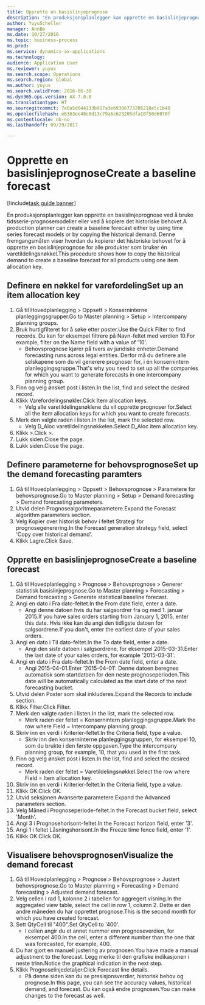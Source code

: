 ```yaml
--- 
title: Opprette en basislinjeprognose
description: "En produksjonsplanlegger kan opprette en basislinjeprognose ved å bruke tidsserie-prognosemodeller eller ved å kopiere det historiske behovet."
author: YuyuScheller
manager: AnnBe
ms.date: 10/27/2016
ms.topic: business-process
ms.prod: 
ms.service: dynamics-ax-applications
ms.technology: 
audience: Application User
ms.reviewer: yuyus
ms.search.scope: Operations
ms.search.region: Global
ms.author: yuyus
ms.search.validFrom: 2016-06-30
ms.dyn365.ops.version: AX 7.0.0
ms.translationtype: HT
ms.sourcegitcommit: 7e0a5d044133b917a3eb9386773205218e5c1b40
ms.openlocfilehash: e6363ee48c0d13c79a6c623205dfa10f50d6070f
ms.contentlocale: nb-no
ms.lasthandoff: 09/29/2017

---
```

# <a name="create-a-baseline-forecast"></a><span data-ttu-id="7d60f-103">Opprette en basislinjeprognose</span><span class="sxs-lookup"><span data-stu-id="7d60f-103">Create a baseline forecast</span></span>

[!include[task guide banner](../../includes/task-guide-banner.md)]

<span data-ttu-id="7d60f-104">En produksjonsplanlegger kan opprette en basislinjeprognose ved å bruke tidsserie-prognosemodeller eller ved å kopiere det historiske behovet.</span><span class="sxs-lookup"><span data-stu-id="7d60f-104">A production planner can create a baseline forecast either by using time series forecast models or by copying the historical demand.</span></span> <span data-ttu-id="7d60f-105">Denne fremgangsmåten viser hvordan du kopierer det historiske behovet for å opprette en basislinjeprognose for alle produkter som bruker én varetildelingsnøkkel.</span><span class="sxs-lookup"><span data-stu-id="7d60f-105">This procedure shows how to copy the historical demand to create a baseline forecast for all products using one item allocation key.</span></span> 


## <a name="set-up-an-item-allocation-key"></a><span data-ttu-id="7d60f-106">Definere en nøkkel for varefordeling</span><span class="sxs-lookup"><span data-stu-id="7d60f-106">Set up an item allocation key</span></span>
1. <span data-ttu-id="7d60f-107">Gå til Hovedplanlegging > Oppsett > Konserninterne planleggingsgrupper.</span><span class="sxs-lookup"><span data-stu-id="7d60f-107">Go to Master planning > Setup > Intercompany planning groups.</span></span>
2. <span data-ttu-id="7d60f-108">Bruk hurtigfilteret for å søke etter poster.</span><span class="sxs-lookup"><span data-stu-id="7d60f-108">Use the Quick Filter to find records.</span></span> <span data-ttu-id="7d60f-109">Du kan for eksempel filtrere på Navn-feltet med verdien 10.</span><span class="sxs-lookup"><span data-stu-id="7d60f-109">For example, filter on the Name field with a value of '10'.</span></span>
    * <span data-ttu-id="7d60f-110">Behovsprognose kjører på tvers av juridiske enheter.</span><span class="sxs-lookup"><span data-stu-id="7d60f-110">Demand forecasting runs across legal entities.</span></span> <span data-ttu-id="7d60f-111">Derfor må du definere alle selskapene som du vil generere prognoser for, i én konsernintern planleggingsgruppe.</span><span class="sxs-lookup"><span data-stu-id="7d60f-111">That's why you need to set up all the companies for which you want to generate forecasts in one intercompany planning group.</span></span>  
3. <span data-ttu-id="7d60f-112">Finn og velg ønsket post i listen.</span><span class="sxs-lookup"><span data-stu-id="7d60f-112">In the list, find and select the desired record.</span></span>
4. <span data-ttu-id="7d60f-113">Klikk Varefordelingsnøkler.</span><span class="sxs-lookup"><span data-stu-id="7d60f-113">Click Item allocation keys.</span></span>
    * <span data-ttu-id="7d60f-114">Velg alle varetildelingsnøklene du vil opprette prognoser for.</span><span class="sxs-lookup"><span data-stu-id="7d60f-114">Select all the item allocation keys for which you want to create forecasts.</span></span>  
5. <span data-ttu-id="7d60f-115">Merk den valgte raden i listen.</span><span class="sxs-lookup"><span data-stu-id="7d60f-115">In the list, mark the selected row.</span></span>
    * <span data-ttu-id="7d60f-116">Velg D_Aloc varetildelingsnøkkelen.</span><span class="sxs-lookup"><span data-stu-id="7d60f-116">Select D_Aloc item allocation key.</span></span>  
6. <span data-ttu-id="7d60f-117">Klikk >.</span><span class="sxs-lookup"><span data-stu-id="7d60f-117">Click >.</span></span>
7. <span data-ttu-id="7d60f-118">Lukk siden.</span><span class="sxs-lookup"><span data-stu-id="7d60f-118">Close the page.</span></span>
8. <span data-ttu-id="7d60f-119">Lukk siden.</span><span class="sxs-lookup"><span data-stu-id="7d60f-119">Close the page.</span></span>

## <a name="set-up-the-demand-forecasting-paramters"></a><span data-ttu-id="7d60f-120">Definere parameterne for behovsprognose</span><span class="sxs-lookup"><span data-stu-id="7d60f-120">Set up the demand forecasting paramters</span></span>
1. <span data-ttu-id="7d60f-121">Gå til Hovedplanlegging > Oppsett > Behovsprognose > Parametere for behovsprognose.</span><span class="sxs-lookup"><span data-stu-id="7d60f-121">Go to Master planning > Setup > Demand forecasting > Demand forecasting parameters.</span></span>
2. <span data-ttu-id="7d60f-122">Utvid delen Prognosealgoritmeparametere.</span><span class="sxs-lookup"><span data-stu-id="7d60f-122">Expand the Forecast algorithm parameters section.</span></span>
3. <span data-ttu-id="7d60f-123">Velg Kopier over historisk behov i feltet Strategi for prognosegenerering.</span><span class="sxs-lookup"><span data-stu-id="7d60f-123">In the Forecast generation strategy field, select 'Copy over historical demand'.</span></span>
4. <span data-ttu-id="7d60f-124">Klikk Lagre.</span><span class="sxs-lookup"><span data-stu-id="7d60f-124">Click Save.</span></span>

## <a name="create-a-baseline-forecast"></a><span data-ttu-id="7d60f-125">Opprette en basislinjeprognose</span><span class="sxs-lookup"><span data-stu-id="7d60f-125">Create a baseline forecast</span></span>
1. <span data-ttu-id="7d60f-126">Gå til Hovedplanlegging > Prognose > Behovsprognose > Generer statistisk basislinjeprognose.</span><span class="sxs-lookup"><span data-stu-id="7d60f-126">Go to Master planning > Forecasting > Demand forecasting > Generate statistical baseline forecast.</span></span>
2. <span data-ttu-id="7d60f-127">Angi en dato i Fra dato-feltet.</span><span class="sxs-lookup"><span data-stu-id="7d60f-127">In the From date field, enter a date.</span></span>
    * <span data-ttu-id="7d60f-128">Angi denne datoen hvis du har salgsordrer fra og med 1. januar 2015.</span><span class="sxs-lookup"><span data-stu-id="7d60f-128">If you have sales orders starting from January 1, 2015, enter this date.</span></span> <span data-ttu-id="7d60f-129">Hvis ikke kan du angi den tidligste datoen for salgsordrene.</span><span class="sxs-lookup"><span data-stu-id="7d60f-129">If you don't, enter the earliest date of your sales orders.</span></span>  
3. <span data-ttu-id="7d60f-130">Angi en dato i Til dato-feltet.</span><span class="sxs-lookup"><span data-stu-id="7d60f-130">In the To date field, enter a date.</span></span>
    * <span data-ttu-id="7d60f-131">Angi den siste datoen i salgsordrene, for eksempel 2015-03-31.</span><span class="sxs-lookup"><span data-stu-id="7d60f-131">Enter the last date of your sales orders, for example '2015-03-31'.</span></span>  
4. <span data-ttu-id="7d60f-132">Angi en dato i Fra dato-feltet.</span><span class="sxs-lookup"><span data-stu-id="7d60f-132">In the From date field, enter a date.</span></span>
    * <span data-ttu-id="7d60f-133">Angi 2015-04-01.</span><span class="sxs-lookup"><span data-stu-id="7d60f-133">Enter '2015-04-01'.</span></span> <span data-ttu-id="7d60f-134">Denne datoen beregnes automatisk som startdatoen for den neste prognoseperioden.</span><span class="sxs-lookup"><span data-stu-id="7d60f-134">This date will be automatically calculated as the start date of the next forecasting bucket.</span></span>  
5. <span data-ttu-id="7d60f-135">Utvid delen Poster som skal inkluderes.</span><span class="sxs-lookup"><span data-stu-id="7d60f-135">Expand the Records to include section.</span></span>
6. <span data-ttu-id="7d60f-136">Klikk Filter.</span><span class="sxs-lookup"><span data-stu-id="7d60f-136">Click Filter.</span></span>
7. <span data-ttu-id="7d60f-137">Merk den valgte raden i listen.</span><span class="sxs-lookup"><span data-stu-id="7d60f-137">In the list, mark the selected row.</span></span>
    * <span data-ttu-id="7d60f-138">Merk raden der feltet = Konsernintern planleggingsgruppe.</span><span class="sxs-lookup"><span data-stu-id="7d60f-138">Mark the row where Field = Intercompany planning group.</span></span>  
8. <span data-ttu-id="7d60f-139">Skriv inn en verdi i Kriterier-feltet.</span><span class="sxs-lookup"><span data-stu-id="7d60f-139">In the Criteria field, type a value.</span></span>
    * <span data-ttu-id="7d60f-140">Skriv inn den konserninterne planleggingsgruppen, for eksempel 10, som du brukte i den første oppgaven.</span><span class="sxs-lookup"><span data-stu-id="7d60f-140">Type the intercompany planning group, for example, 10, that you used in the first task.</span></span>  
9. <span data-ttu-id="7d60f-141">Finn og velg ønsket post i listen.</span><span class="sxs-lookup"><span data-stu-id="7d60f-141">In the list, find and select the desired record.</span></span>
    * <span data-ttu-id="7d60f-142">Merk raden der feltet = Varetildelingsnøkkel.</span><span class="sxs-lookup"><span data-stu-id="7d60f-142">Select the row where Field = Item allocation key.</span></span>  
10. <span data-ttu-id="7d60f-143">Skriv inn en verdi i Kriterier-feltet.</span><span class="sxs-lookup"><span data-stu-id="7d60f-143">In the Criteria field, type a value.</span></span>
11. <span data-ttu-id="7d60f-144">Klikk OK.</span><span class="sxs-lookup"><span data-stu-id="7d60f-144">Click OK.</span></span>
12. <span data-ttu-id="7d60f-145">Utvid seksjonen Avanserte parametere.</span><span class="sxs-lookup"><span data-stu-id="7d60f-145">Expand the Advanced parameters section.</span></span>
13. <span data-ttu-id="7d60f-146">Velg Måned i Prognoseperiode-feltet.</span><span class="sxs-lookup"><span data-stu-id="7d60f-146">In the Forecast bucket field, select 'Month'.</span></span>
14. <span data-ttu-id="7d60f-147">Angi 3 i Prognosehorisont-feltet.</span><span class="sxs-lookup"><span data-stu-id="7d60f-147">In the Forecast horizon field, enter '3'.</span></span>
15. <span data-ttu-id="7d60f-148">Angi 1 i feltet Låsningshorisont.</span><span class="sxs-lookup"><span data-stu-id="7d60f-148">In the Freeze time fence field, enter '1'.</span></span>
16. <span data-ttu-id="7d60f-149">Klikk OK.</span><span class="sxs-lookup"><span data-stu-id="7d60f-149">Click OK.</span></span>

## <a name="visualize-the-demand-forecast"></a><span data-ttu-id="7d60f-150">Visualisere behovsprognosen</span><span class="sxs-lookup"><span data-stu-id="7d60f-150">Visualize the demand forecast</span></span>
1. <span data-ttu-id="7d60f-151">Gå til Hovedplanlegging > Prognose > Behovsprognose > Justert behovsprognose.</span><span class="sxs-lookup"><span data-stu-id="7d60f-151">Go to Master planning > Forecasting > Demand forecasting > Adjusted demand forecast.</span></span>
2. <span data-ttu-id="7d60f-152">Velg cellen i rad 1, kolonne 2 i tabellen for aggregert visning.</span><span class="sxs-lookup"><span data-stu-id="7d60f-152">In the aggregated view table, select the cell in row 1, column 2.</span></span> <span data-ttu-id="7d60f-153">Dette er den andre måneden du har opprettet prognose.</span><span class="sxs-lookup"><span data-stu-id="7d60f-153">This is the second month for which you have created forecast.</span></span>
3. <span data-ttu-id="7d60f-154">Sett QtyCell til "400".</span><span class="sxs-lookup"><span data-stu-id="7d60f-154">Set QtyCell to '400'.</span></span>
    * <span data-ttu-id="7d60f-155">I cellen angir du et annet nummer enn prognoseverdien, for eksempel 400.</span><span class="sxs-lookup"><span data-stu-id="7d60f-155">In the cell, enter a different number than the one that was forecasted, for example, 400.</span></span>  
4. <span data-ttu-id="7d60f-156">Du har gjort en manuell justering av prognosen.</span><span class="sxs-lookup"><span data-stu-id="7d60f-156">You have made a manual adjustment to the forecast.</span></span> <span data-ttu-id="7d60f-157">Legg merke til den grafiske indikasjonen i neste trinn.</span><span class="sxs-lookup"><span data-stu-id="7d60f-157">Notice the graphical indication in the next step.</span></span>
5. <span data-ttu-id="7d60f-158">Klikk Prognoselinjedetaljer.</span><span class="sxs-lookup"><span data-stu-id="7d60f-158">Click Forecast line details.</span></span>
    * <span data-ttu-id="7d60f-159">På denne siden kan du se presisjonsverdier, historisk behov og prognose.</span><span class="sxs-lookup"><span data-stu-id="7d60f-159">In this page, you can see the accuracy values, historical demand, and forecast.</span></span> <span data-ttu-id="7d60f-160">Du kan også endre prognosen.</span><span class="sxs-lookup"><span data-stu-id="7d60f-160">You can make changes to the forecast as well.</span></span>  


